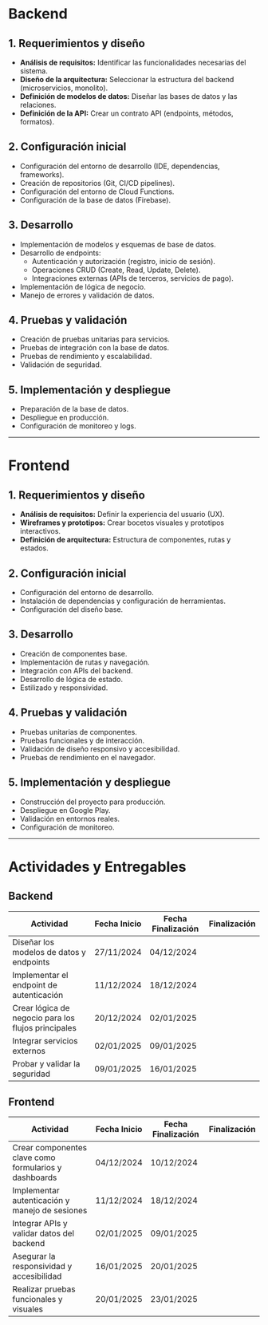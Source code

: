 # Backend

## 1. Requerimientos y diseño
- **Análisis de requisitos:** Identificar las funcionalidades necesarias del sistema.
- **Diseño de la arquitectura:** Seleccionar la estructura del backend (microservicios, monolito).
- **Definición de modelos de datos:** Diseñar las bases de datos y las relaciones.
- **Definición de la API:** Crear un contrato API (endpoints, métodos, formatos).

## 2. Configuración inicial
- Configuración del entorno de desarrollo (IDE, dependencias, frameworks).
- Creación de repositorios (Git, CI/CD pipelines).
- Configuración del entorno de Cloud Functions.
- Configuración de la base de datos (Firebase).

## 3. Desarrollo
- Implementación de modelos y esquemas de base de datos.
- Desarrollo de endpoints:
  - Autenticación y autorización (registro, inicio de sesión).
  - Operaciones CRUD (Create, Read, Update, Delete).
  - Integraciones externas (APIs de terceros, servicios de pago).
- Implementación de lógica de negocio.
- Manejo de errores y validación de datos.

## 4. Pruebas y validación
- Creación de pruebas unitarias para servicios.
- Pruebas de integración con la base de datos.
- Pruebas de rendimiento y escalabilidad.
- Validación de seguridad.

## 5. Implementación y despliegue
- Preparación de la base de datos.
- Despliegue en producción.
- Configuración de monitoreo y logs.

---

# Frontend

## 1. Requerimientos y diseño
- **Análisis de requisitos:** Definir la experiencia del usuario (UX).
- **Wireframes y prototipos:** Crear bocetos visuales y prototipos interactivos.
- **Definición de arquitectura:** Estructura de componentes, rutas y estados.

## 2. Configuración inicial
- Configuración del entorno de desarrollo.
- Instalación de dependencias y configuración de herramientas.
- Configuración del diseño base.

## 3. Desarrollo
- Creación de componentes base.
- Implementación de rutas y navegación.
- Integración con APIs del backend.
- Desarrollo de lógica de estado.
- Estilizado y responsividad.

## 4. Pruebas y validación
- Pruebas unitarias de componentes.
- Pruebas funcionales y de interacción.
- Validación de diseño responsivo y accesibilidad.
- Pruebas de rendimiento en el navegador.

## 5. Implementación y despliegue
- Construcción del proyecto para producción.
- Despliegue en Google Play.
- Validación en entornos reales.
- Configuración de monitoreo.

---

# Actividades y Entregables

## Backend

| **Actividad**                                  | **Fecha Inicio** | **Fecha Finalización** | **Finalización** |
|-----------------------------------------------|------------------|-------------------------|------------------|
| Diseñar los modelos de datos y endpoints      | 27/11/2024       | 04/12/2024             |        |
| Implementar el endpoint de autenticación      | 11/12/2024       | 18/12/2024             |      |
| Crear lógica de negocio para los flujos principales | 20/12/2024  | 02/01/2025             |      |
| Integrar servicios externos                   | 02/01/2025       | 09/01/2025             |      |
| Probar y validar la seguridad                 | 09/01/2025       | 16/01/2025             |       |

## Frontend

| **Actividad**                                  | **Fecha Inicio** | **Fecha Finalización** | **Finalización** |
|-----------------------------------------------|------------------|-------------------------|------------------|
| Crear componentes clave como formularios y dashboards | 04/12/2024 | 10/12/2024           |        |
| Implementar autenticación y manejo de sesiones | 11/12/2024      | 18/12/2024             |        |
| Integrar APIs y validar datos del backend     | 02/01/2025       | 09/01/2025             |        |
| Asegurar la responsividad y accesibilidad     | 16/01/2025       | 20/01/2025             |        |
| Realizar pruebas funcionales y visuales       | 20/01/2025       | 23/01/2025             |        |
